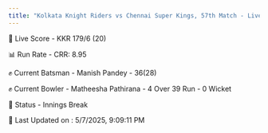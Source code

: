 ```yaml
---
title: "Kolkata Knight Riders vs Chennai Super Kings, 57th Match - Live Cricket Score"
---
```


🔴 Live Score - KKR 179/6 (20)  

📊 Run Rate - CRR: 8.95  

✊ Current Batsman - Manish Pandey - 36(28)  

✊ Current Bowler - Matheesha Pathirana - 4 Over 39 Run - 0 Wicket  

📑 Status - Innings Break

📝 Last Updated on : 5/7/2025, 9:09:11 PM  

